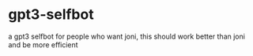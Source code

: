 # gpt3-selfbot
a gpt3 selfbot for people who want joni, this should work better than joni and be more efficient
